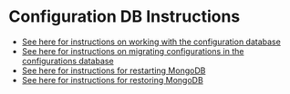 
# Configuration DB Instructions

* [See here for instructions on working with the configuration database](ConfigDB.md)
* [See here for instructions on migrating configurations in the configurations database](MigrateConfigs.md)
* [See here for instructions for restarting MongoDB](https://cdcvs.fnal.gov/redmine/projects/sbndaq/wiki/Mongodb_Instructions)
* [See here for instructions for restoring MongoDB](https://github.com/SBNSoftware/artdaqdatabase.md)

